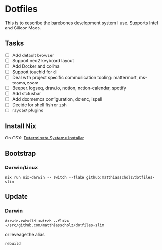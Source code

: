 # Dotfiles

This is to describe the barebones development system I use. Supports Intel and Silicon Macs.

## Tasks

- [ ] Add default browser
- [ ] Support neo2 keyboard layout
- [ ] Add Docker and colima
- [ ] Support touchid for cli
- [ ] Deal with project specific communication tooling: mattermost, ms-teams, zoom
- [ ] Beeper, logseq, draw.io, notion, notion-calendar, spotify
- [ ] Add statusbar
- [ ] Add doomemcs configuration, dotenc, ispell
- [ ] Decide for shell fish or zsh
- [ ] raycast plugins

## Install Nix

On OSX: [Determinate Systems Installer](https://github.com/DeterminateSystems/nix-installer).

## Bootstrap

### Darwin/Linux

`nix run nix-darwin -- switch --flake github:matthiasscholz/dotfiles-slim`

## Update

### Darwin

`darwin-rebuild switch --flake ~/src/github.com/matthiasscholz/dotfiles-slim`

or leveage the alias

`rebuild`
